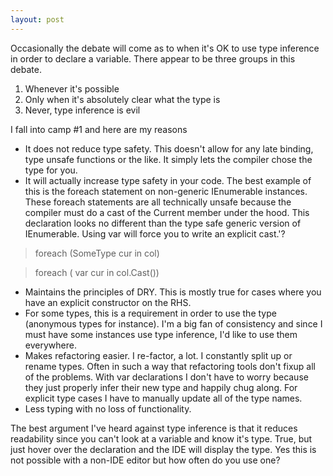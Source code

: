 ```yaml
---
layout: post
---
```

Occasionally the debate will come as to when it's OK to use type inference in
order to declare a variable. There appear to be three groups in this debate.

  1. Whenever it's possible
  2. Only when it's absolutely clear what the type is 
  3. Never, type inference is evil

I fall into camp #1 and here are my reasons

  * It does not reduce type safety. This doesn't allow for any late binding, type unsafe functions or the like. It simply lets the compiler chose the type for you.
  * It will actually increase type safety in your code. The best example of this is the foreach statement on non-generic IEnumerable instances. These foreach statements are all technically unsafe because the compiler must do a cast of the Current member under the hood. This declaration looks no different than the type safe generic version of IEnumerable. Using var will force you to write an explicit cast.'?

> foreach (SomeType cur in col)

> foreach ( var cur in col.Cast<SomeType>())

  * Maintains the principles of DRY. This is mostly true for cases where you have an explicit constructor on the RHS.
  * For some types, this is a requirement in order to use the type (anonymous types for instance). I'm a big fan of consistency and since I must have some instances use type inference, I'd like to use them everywhere.
  * Makes refactoring easier. I re-factor, a lot. I constantly split up or rename types. Often in such a way that refactoring tools don't fixup all of the problems. With var declarations I don't have to worry because they just properly infer their new type and happily chug along. For explicit type cases I have to manually update all of the type names.
  * Less typing with no loss of functionality.

The best argument I've heard against type inference is that it reduces
readability since you can't look at a variable and know it's type. True, but
just hover over the declaration and the IDE will display the type. Yes this
is not possible with a non-IDE editor but how often do you use one?

